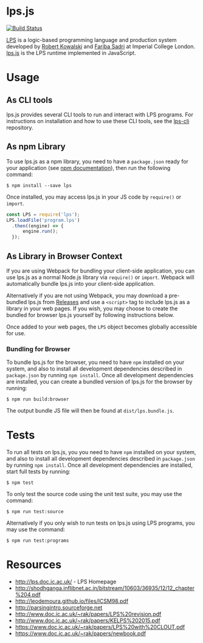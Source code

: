 # lps.js
[![Build Status](https://travis-ci.com/mauris/lps.js.svg?token=nG8zWvvk7DtqtXkE8Tff&branch=master)](https://travis-ci.com/mauris/lps.js)

[LPS](http://lps.doc.ic.ac.uk/) is a logic-based programming language and production system developed by [Robert Kowalski](https://www.doc.ic.ac.uk/~rak/) and [Fariba Sadri](https://www.doc.ic.ac.uk/~fs/) at Imperial College London. [lps.js](https://github.com/mauris/lps.js) is the LPS runtime implemented in JavaScript.

# Usage


## As CLI tools
lps.js provides several CLI tools to run and interact with LPS programs. For instructions on installation and how to use these CLI tools, see the [lps-cli](https://github.com/mauris/lps-cli) repository.

## As npm Library
To use lps.js as a npm library, you need to have a `package.json` ready for your application (see [npm documentation](https://docs.npmjs.com/getting-started/using-a-package.json)), then run the following command:

    $ npm install --save lps
    
Once installed, you may access lps.js in your JS code by `require()` or `import`. 

````javascript
const LPS = require('lps');
LPS.loadFile('program.lps')
  .then((engine) => {
      engine.run();
  });
````

## As Library in Browser Context
If you are using Webpack for bundling your client-side application, you can use lps.js as a normal Node.js library via `require()` or `import`. Webpack will automatically bundle lps.js into your client-side application.

Alternatively if you are not using Webpack, you may download a pre-bundled lps.js from [Releases](https://github.com/mauris/lps.js/releases) and use a `<script>` tag to include lps.js as a library in your web pages. If you wish, you may choose to create the bundled for browser lps.js yourself by following instructions below.

Once added to your web pages, the `LPS` object becomes globally accessible for use.

### Bundling for Browser

To bundle lps.js for the browser, you need to have `npm` installed on your system, and also to install all development dependencies described in `package.json` by running `npm install`. Once all development dependencies are installed, you can create a bundled version of lps.js for the browser by running:

    $ npm run build:browser

The output bundle JS file will then be found at `dist/lps.bundle.js`.


# Tests

To run all tests on lps.js, you you need to have `npm` installed on your system, and also to install all development dependencies described in `package.json` by running `npm install`. Once all development dependencies are installed, start full tests by running:

    $ npm test
    
To only test the source code using the unit test suite, you may use the command:

	$ npm run test:source
    
Alternatively if you only wish to run tests on lps.js using LPS programs, you may use the command:

    $ npm run test:programs


# Resources

- http://lps.doc.ic.ac.uk/ - LPS Homepage
- http://shodhganga.inflibnet.ac.in/bitstream/10603/36935/12/12_chapter%204.pdf
- http://leodemoura.github.io/files/ICSM98.pdf
- http://parsingintro.sourceforge.net
- http://www.doc.ic.ac.uk/~rak/papers/LPS%20revision.pdf
- http://www.doc.ic.ac.uk/~rak/papers/KELPS%202015.pdf
- https://www.doc.ic.ac.uk/~rak/papers/LPS%20with%20CLOUT.pdf
- https://www.doc.ic.ac.uk/~rak/papers/newbook.pdf
